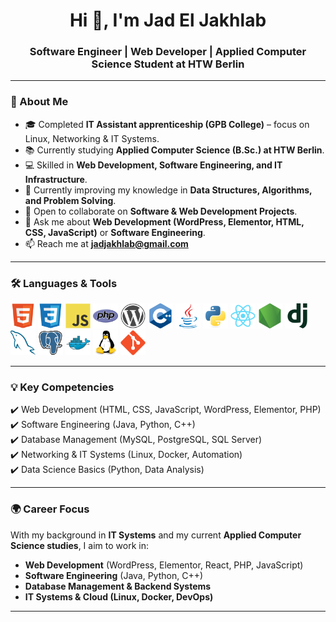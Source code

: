 <h1 align="center">Hi 👋, I'm Jad El Jakhlab</h1>
<h3 align="center">Software Engineer | Web Developer | Applied Computer Science Student at HTW Berlin</h3>

---

### 🚀 About Me  
- 🎓 Completed **IT Assistant apprenticeship (GPB College)** – focus on Linux, Networking & IT Systems.  
- 📚 Currently studying **Applied Computer Science (B.Sc.) at HTW Berlin**.  
- 💻 Skilled in **Web Development, Software Engineering, and IT Infrastructure**.  
- 🌱 Currently improving my knowledge in **Data Structures, Algorithms, and Problem Solving**.  
- 👯 Open to collaborate on **Software & Web Development Projects**.  
- 💬 Ask me about **Web Development (WordPress, Elementor, HTML, CSS, JavaScript)** or **Software Engineering**.  
- 📫 Reach me at **jadjakhlab@gmail.com**  

---

### 🛠️ Languages & Tools  
<p align="left">
  <!-- Web -->
  <img src="https://raw.githubusercontent.com/devicons/devicon/master/icons/html5/html5-original.svg" alt="html5" width="40" height="40"/>
  <img src="https://raw.githubusercontent.com/devicons/devicon/master/icons/css3/css3-original.svg" alt="css3" width="40" height="40"/>
  <img src="https://raw.githubusercontent.com/devicons/devicon/master/icons/javascript/javascript-original.svg" alt="javascript" width="40" height="40"/>
  <img src="https://raw.githubusercontent.com/devicons/devicon/master/icons/php/php-original.svg" alt="php" width="40" height="40"/>
  <img src="https://raw.githubusercontent.com/devicons/devicon/master/icons/wordpress/wordpress-plain.svg" alt="wordpress" width="40" height="40"/>
  
  <!-- Programming -->
  <img src="https://raw.githubusercontent.com/devicons/devicon/master/icons/cplusplus/cplusplus-original.svg" alt="cplusplus" width="40" height="40"/>
  <img src="https://raw.githubusercontent.com/devicons/devicon/master/icons/java/java-original.svg" alt="java" width="40" height="40"/>
  <img src="https://raw.githubusercontent.com/devicons/devicon/master/icons/python/python-original.svg" alt="python" width="40" height="40"/>

  <!-- Frameworks -->
  <img src="https://raw.githubusercontent.com/devicons/devicon/master/icons/react/react-original.svg" alt="react" width="40" height="40"/>
  <img src="https://raw.githubusercontent.com/devicons/devicon/master/icons/nodejs/nodejs-original.svg" alt="nodejs" width="40" height="40"/>
  <img src="https://raw.githubusercontent.com/devicons/devicon/master/icons/django/django-plain.svg" alt="django" width="40" height="40"/>

  <!-- Databases -->
  <img src="https://raw.githubusercontent.com/devicons/devicon/master/icons/mysql/mysql-original.svg" alt="mysql" width="40" height="40"/>
  <img src="https://raw.githubusercontent.com/devicons/devicon/master/icons/postgresql/postgresql-original.svg" alt="postgresql" width="40" height="40"/>

  <!-- Tools -->
  <img src="https://raw.githubusercontent.com/devicons/devicon/master/icons/docker/docker-original.svg" alt="docker" width="40" height="40"/>
  <img src="https://raw.githubusercontent.com/devicons/devicon/master/icons/linux/linux-original.svg" alt="linux" width="40" height="40"/>
  <img src="https://raw.githubusercontent.com/devicons/devicon/master/icons/git/git-original.svg" alt="git" width="40" height="40"/>
</p>  

---

### 💡 Key Competencies  
✔️ Web Development (HTML, CSS, JavaScript, WordPress, Elementor, PHP)  
✔️ Software Engineering (Java, Python, C++)  
✔️ Database Management (MySQL, PostgreSQL, SQL Server)  
✔️ Networking & IT Systems (Linux, Docker, Automation)  
✔️ Data Science Basics (Python, Data Analysis)  


---

### 🌍 Career Focus  
With my background in **IT Systems** and my current **Applied Computer Science studies**, I aim to work in:  
- **Web Development** (WordPress, Elementor, React, PHP, JavaScript)  
- **Software Engineering** (Java, Python, C++)  
- **Database Management & Backend Systems**  
- **IT Systems & Cloud (Linux, Docker, DevOps)**  

---
